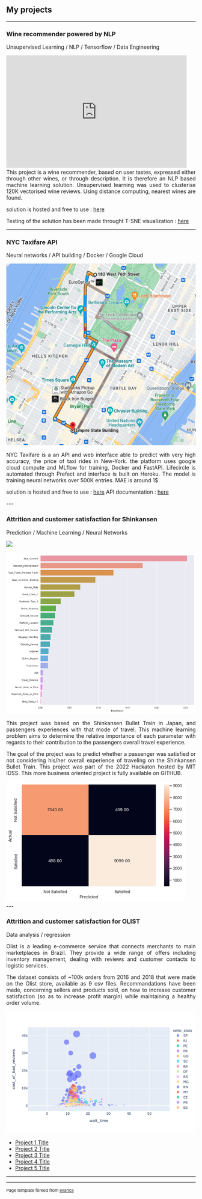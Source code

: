 ## My projects

---

### Wine recommender powered by NLP

Unsupervised Learning / NLP / Tensorflow / Data Engineering


<iframe src="https://docs.google.com/presentation/d/e/2PACX-1vR5SeuAsFeZkL-cFsQwQYTT8vFVD5o5Zg6BHARVBQMggn5YrMxQPIGs43PnkEYJgGMcTVKTsPTpF8aB/embed?start=false&loop=false&delayms=15000" frameborder="0" width="480" height="299" allowfullscreen="true" mozallowfullscreen="true" webkitallowfullscreen="true"></iframe>

<div style="text-align: justify">This project is a wine recommender, based on user tastes, expressed either through other wines, or through description. It is therefore an NLP based machine learning solution. Unsupervised learning was used to clusterise 120K vectorised wine reviews. Using distance computing, nearest wines are found. 
</div>

solution is hosted and free to use : [here](http://google-your-wine.herokuapp.com/)


Testing of the solution has been made throught T-SNE visualization : [here](https://projector.tensorflow.org/?config=https://gist.githubusercontent.com/arthurchiquet/7a34ec908855cd6729d15a71ed25a812/raw/7f7468821b0a5d4e77f6fe7d29245ae159ddf388/Embeddings)

---

### NYC Taxifare API

Neural networks / API building / Docker / Google Cloud

<div style="text-align: justify">
<img src="images/NYC.png?raw=true"/>


NYC Taxifare is a an API and web interface able to predict with very high accuracy, the price of taxi rides in New-York. the platform uses google cloud compute and MLflow for training, Docker and FastAPI. Lifecircle is automated through Prefect and interface is built on Heroku. The model is training neural networks over 500K entries. MAE is around 1$.

solution is hosted and free to use : [here](https://ny-taxifare-ahbis.herokuapp.com/)
API documentation : [here](https://image-taxifare-mbkpe2fzia-ew.a.run.app/docs)
</div>
---

### Attrition and customer satisfaction for Shinkansen

Prediction / Machine Learning / Neural Networks


[![](https://img.shields.io/badge/Github-code-color?logo=github)](https://github.com/Ahbis/shinkanzen)
<div style="text-align: justify">
<img src="images/importance_features.png?raw=true"/>


This project was based on the Shinkansen Bullet Train in Japan, and passengers experiences with that mode of travel. This machine learning problem aims to determine the relative importance of each parameter with regards to their contribution to the passengers overall travel experience. 


The goal of the project was to predict whether a passenger was satisfied or not considering his/her overall experience of traveling on the Shinkansen Bullet Train. This project was part of the 2022 Hackaton hosted by MIT IDSS. This more business oriented project is fully available on GITHUB.


<img src="images/xgboost_accuracy.png?raw=true"/>

</div>
---

### Attrition and customer satisfaction for OLIST

Data analysis / regression


<div style="text-align: justify">


Olist is a leading e-commerce service that connects merchants to main marketplaces in Brazil. They provide a wide range of offers including inventory management, dealing with reviews and customer contacts to logistic services.

The dataset consists of ~100k orders from 2016 and 2018 that were made on the Olist store, available as 9 csv files. Recommandations have been made, concerning sellers and products sold, on how to increase customer satisfaction (so as to increase profit margin) while maintaining a healthy order volume.



<img src="images/olist.png?raw=true"/>
</div>

- [Project 1 Title](http://example.com/)
- [Project 2 Title](http://example.com/)
- [Project 3 Title](http://example.com/)
- [Project 4 Title](http://example.com/)
- [Project 5 Title](http://example.com/)

---




---
<p style="font-size:11px">Page template forked from <a href="https://github.com/evanca/quick-portfolio">evanca</a></p>
<!-- Remove above link if you don't want to attibute -->
